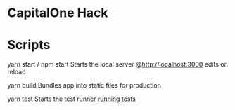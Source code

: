 # CapitalOne Hack

# Scripts

yarn start / npm start
Starts the local server @[http://localhost:3000](http://localhost:3000)
edits on reload

yarn build
Bundles app into static files for production

yarn test
Starts the test runner
[running tests](https://facebook.github.io/create-react-app/docs/running-tests)
